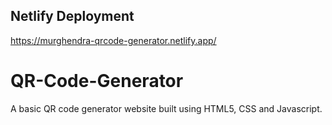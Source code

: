 ## Netlify Deployment
https://murghendra-qrcode-generator.netlify.app/

# QR-Code-Generator
A basic QR code generator website built using HTML5, CSS and Javascript.

